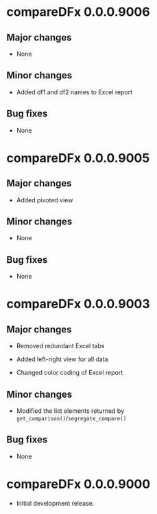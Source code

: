 # compareDFx 0.0.0.9006

## Major changes

* None

## Minor changes

* Added df1 and df2 names to Excel report

## Bug fixes

* None


# compareDFx 0.0.0.9005

## Major changes

* Added pivoted view

## Minor changes

* None

## Bug fixes

* None



# compareDFx 0.0.0.9003

## Major changes

* Removed redundant Excel tabs

* Added left-right view for all data

* Changed color coding of Excel report 

## Minor changes

* Modified the list elements returned by `get_comparison()`/`segregate_compare()`

## Bug fixes

* None



# compareDFx 0.0.0.9000

* Initial development release.
